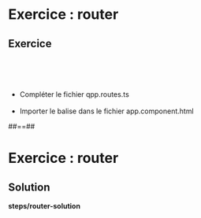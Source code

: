 <!-- .slide: class="exercice" -->
# Exercice : router
## Exercice
<br><br><br>

- Compléter le fichier qpp.routes.ts<br><br>
- Importer le balise <router-outlet><router-outlet> dans le fichier app.component.html

##==##

<!-- .slide: class="exercice full-center" -->
# Exercice : router
## Solution
<b>steps/router-solution</b>
